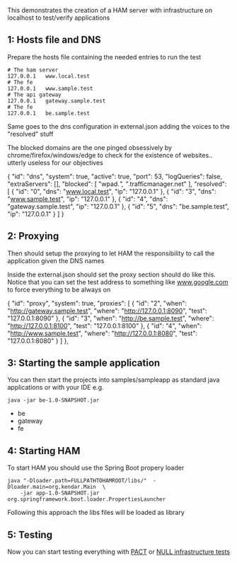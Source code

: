 This demonstrates the creation of a HAM server with infrastructure on localhost
to test/verify applications

## 1: Hosts file and DNS

Prepare the hosts file containing the needed entries to run the test

    # The ham server
    127.0.0.1   www.local.test
    # The fe
    127.0.0.1   www.sample.test
    # The api gateway
    127.0.0.1   gateway.sample.test
    # The fe
    127.0.0.1   be.sample.test

Same goes to the dns configuration in external.json adding the voices to the "resolved" stuff

The blocked domains are the one pinged obsessively by chrome/firefox/windows/edge to check
for the existence of websites.. utterly useless for our objectives

{
    "id": "dns",
    "system": true,
    "active": true,
    "port": 53,
    "logQueries": false,
    "extraServers": [],
    "blocked": [
      "wpad.*",
      "*.trafficmanager.net"
    ],
    "resolved": [
      {
        "id": "0",
        "dns": "www.local.test",
        "ip": "127.0.0.1"
      },
      {
        "id": "3",
        "dns": "www.sample.test",
        "ip": "127.0.0.1"
      },
      {
        "id": "4",
        "dns": "gateway.sample.test",
        "ip": "127.0.0.1"
      },
      {
        "id": "5",
        "dns": "be.sample.test",
        "ip": "127.0.0.1"
      }
    ]
  } 

## 2: Proxying

Then should setup the proxying to let HAM the responsibility to call the application
given the DNS names

Inside the external.json should set the proxy section should do like this. Notice that you can
set the test address to something like www.google.com to force everything to be always on

  {
    "id": "proxy",
    "system": true,
    "proxies": [
      {
        "id": "2",
        "when": "http://gateway.sample.test",
        "where": "http://127.0.0.1:8090",
        "test": "127.0.0.1:8090"
      },
      {
        "id": "3",
        "when": "http://be.sample.test",
        "where": "http://127.0.0.1:8100",
        "test": "127.0.0.1:8100"
      },
      {
        "id": "4",
        "when": "http://www.sample.test",
        "where": "http://127.0.0.1:8080",
        "test": "127.0.0.1:8080"
      }
    ]
  },

## 3: Starting the sample application

You can then start the projects into samples/sampleapp as standard java applications or with your IDE
e.g. 

    java -jar be-1.0-SNAPSHOT.jar

* be
* gateway
* fe

## 4: Starting HAM

To start HAM you should use the Spring Boot propery loader

    java "-Dloader.path=FULLPATHTOHAMROOT/libs/"  -Dloader.main=org.kendar.Main  \
        -jar app-1.0-SNAPSHOT.jar org.springframework.boot.loader.PropertiesLauncher

Following this approach the libs files will be loaded as library

## 5: Testing 

Now you can start testing everything with [PACT](test/pact.md) or [NULL infrastructure tests](test/null.md)
